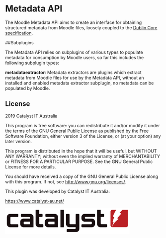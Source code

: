 # Metadata API

The Moodle Metadata API aims to create an interface for obtaining structured metadata from Moodle files, loosely coupled to the [Dublin Core specification](https://www.dublincore.org/specifications/dublin-core/).

##Subplugins

The Metadata API relies on subplugins of various types to populate metadata for consumption by Moodle users, so far this includes the following subplugin types:

__metadataextractor__: Metadata extractors are plugins which extract metadata from Moodle files for use by the Metadata API, without an installed and enabled metadata extractor subplugin, no metadata can be populated by Moodle.

## License ##

2019 Catalyst IT Australia

This program is free software: you can redistribute it and/or modify it under
the terms of the GNU General Public License as published by the Free Software
Foundation, either version 3 of the License, or (at your option) any later
version.

This program is distributed in the hope that it will be useful, but WITHOUT ANY
WARRANTY; without even the implied warranty of MERCHANTABILITY or FITNESS FOR A
PARTICULAR PURPOSE.  See the GNU General Public License for more details.

You should have received a copy of the GNU General Public License along with
this program.  If not, see <http://www.gnu.org/licenses/>.


This plugin was developed by Catalyst IT Australia:

https://www.catalyst-au.net/

<img alt="Catalyst IT" src="https://raw.githubusercontent.com/catalyst/moodle-local_smartmedia/master/pix/catalyst-logo.svg?sanitize=true" width="400">